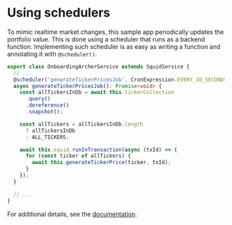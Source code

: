 # Using schedulers

To mimic realtime market changes, this sample app periodically updates the portfolio value. This is done using a
scheduler that runs as a backend function.
Implementing such scheduler is as easy as writing a function and annotating it with `@scheduler()`.

```typescript
export class OnboardingArcherService extends SquidService {
  // ...
  @scheduler('generateTickerPricesJob', CronExpression.EVERY_10_SECONDS, true)
  async generateTickerPricesJob(): Promise<void> {
    const allTickersInDb = await this.tickerCollection
      .query()
      .dereference()
      .snapshot();

    const allTickers = allTickersInDb.length
      ? allTickersInDb
      : ALL_TICKERS;

    await this.squid.runInTransaction(async (txId) => {
      for (const ticker of allTickers) {
        await this.generateTickerPrice(ticker, txId);
      }
    });
  }

  // ...
}
```

For additional details, see the  <a target="_blank" href="https://docs.squid.cloud/docs/development-tools/backend/schedulers">
documentation</a>.

